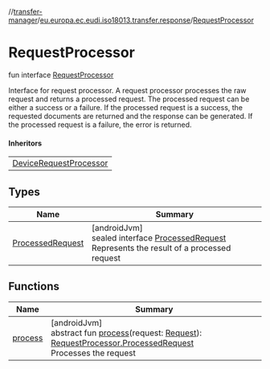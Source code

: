 //[transfer-manager](../../../index.md)/[eu.europa.ec.eudi.iso18013.transfer.response](../index.md)/[RequestProcessor](index.md)

# RequestProcessor

fun interface [RequestProcessor](index.md)

Interface for request processor. A request processor processes the raw request and returns a
processed request. The processed request can be either a success or a failure. If the processed
request is a success, the requested documents are returned and the response can be generated. If the
processed request is a failure, the error is returned.

#### Inheritors

|                                                                                                                        |
|------------------------------------------------------------------------------------------------------------------------|
| [DeviceRequestProcessor](../../eu.europa.ec.eudi.iso18013.transfer.response.device/-device-request-processor/index.md) |

## Types

| Name                                            | Summary                                                                                                                          |
|-------------------------------------------------|----------------------------------------------------------------------------------------------------------------------------------|
| [ProcessedRequest](-processed-request/index.md) | [androidJvm]<br>sealed interface [ProcessedRequest](-processed-request/index.md)<br>Represents the result of a processed request |

## Functions

| Name                  | Summary                                                                                                                                                                                 |
|-----------------------|-----------------------------------------------------------------------------------------------------------------------------------------------------------------------------------------|
| [process](process.md) | [androidJvm]<br>abstract fun [process](process.md)(request: [Request](../-request/index.md)): [RequestProcessor.ProcessedRequest](-processed-request/index.md)<br>Processes the request |
